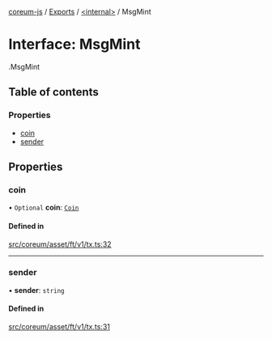 [coreum-js](../README.md) / [Exports](../modules.md) / [<internal\>](../modules/internal_.md) / MsgMint

# Interface: MsgMint

[<internal>](../modules/internal_.md).MsgMint

## Table of contents

### Properties

- [coin](internal_.MsgMint-1.md#coin)
- [sender](internal_.MsgMint-1.md#sender)

## Properties

### coin

• `Optional` **coin**: [`Coin`](../modules/internal_.md#coin)

#### Defined in

[src/coreum/asset/ft/v1/tx.ts:32](https://github.com/PulsaraIO/coreum-js/blob/37352c6/src/coreum/asset/ft/v1/tx.ts#L32)

___

### sender

• **sender**: `string`

#### Defined in

[src/coreum/asset/ft/v1/tx.ts:31](https://github.com/PulsaraIO/coreum-js/blob/37352c6/src/coreum/asset/ft/v1/tx.ts#L31)

